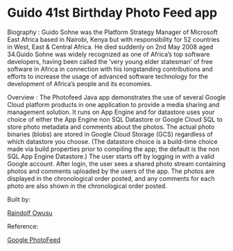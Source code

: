 # Guido 41st Birthday Photo Feed app

Biography : Guido Sohne was the Platform Strategy Manager of Microsoft East Africa based in Nairobi, Kenya but with responsibility for 52 countries in West, East & Central Africa. He died suddenly on 2nd May 2008 aged 34.Guido Sohne was widely recognized as one of Africa’s top software developers, having been called the ‘very young elder statesman’ of free software in Africa in connection with his longstanding contributions and efforts to increase the usage of advanced software technology for the development of Africa’s people and its economies.

Overview : The Photofeed Java app demonstrates the use of several Google Cloud platform products in one application to provide a media sharing and management solution. It runs on App Engine and for datastore uses your choice of either the App Engine non SQL Datastore or Google Cloud SQL to store photo metadata and comments about the photos. The actual photo binaries (blobs) are stored in Google Cloud Storage (GCS) regardless of which datastore you choose. (The datastore choice is a build-time choice made via build properties prior to compiling the app; the default is the non SQL App Engine Datastore.) The user starts off by logging in with a valid Google account. After login, the user sees a shared photo stream containing photos and comments uploaded by the users of the app. The photos are displayed in the chronological order posted, and any comments for each photo are also shown in the chronological order posted.



Built by:

[Raindolf Owusu](http://www.twitter.com/raindolf)


Reference:

[Google PhotoFeed](https://developers.google.com/cloud/samples/photofeed/)

